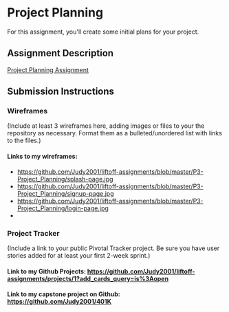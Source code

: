 # Project Planning
For this assignment, you'll create some initial plans for your project.

## Assignment Description
[Project Planning Assignment](https://education.launchcode.org/liftoff/assignments/planning/)

## Submission Instructions

### Wireframes

(Include at least 3 wireframes here, adding images or files to your the repository as necessary. Format them as a bulleted/unordered list with links to the files.)

#### Links to my wireframes: ####
* https://github.com/Judy2001/liftoff-assignments/blob/master/P3-Project_Planning/splash-page.jpg
* https://github.com/Judy2001/liftoff-assignments/blob/master/P3-Project_Planning/signup-page.jpg
* https://github.com/Judy2001/liftoff-assignments/blob/master/P3-Project_Planning/login-page.jpg
* 

### Project Tracker

(Include a link to your public Pivotal Tracker project. Be sure you have user stories added for at least your first 2-week sprint.)

#### Link to my Github Projects:  https://github.com/Judy2001/liftoff-assignments/projects/1?add_cards_query=is%3Aopen ####

#### Link to my capstone project on Github:  https://github.com/Judy2001/401K ####
